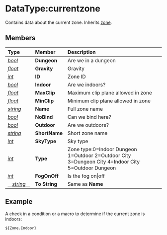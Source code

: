 # DataType:currentzone

Contains data about the current zone. Inherits [zone](datatype-zone.md).

## Members

| **Type** | **Member** | **Description** |
| :--- | :--- | :--- |
| [_bool_](datatype-bool.md) | **Dungeon** | Are we in a dungeon |
| [_float_](datatype-float.md) | **Gravity** | Gravity |
| [_int_](datatype-int.md) | **ID** | Zone ID |
| [_bool_](datatype-bool.md) | **Indoor** | Are we indoors? |
| [_float_](datatype-float.md) | **MaxClip** | Maximum clip plane allowed in zone |
| [_float_](datatype-float.md) | **MinClip** | Minimum clip plane allowed in zone |
| [_string_]() | **Name** | Full zone name |
| [_bool_](datatype-bool.md) | **NoBind** | Can we bind here? |
| [_bool_](datatype-bool.md) | **Outdoor** | Are we outdoors? |
| [_string_]() | **ShortName** | Short zone name |
| [_int_](datatype-int.md) | **SkyType** | Sky type |
| [_int_](datatype-int.md) | **Type** | Zone type:0=Indoor Dungeon 1=Outdoor 2=Outdoor City 3=Dungeon City 4=Indoor City 5=Outdoor Dungeon |
| [_int_](datatype-int.md) | **FogOnOff** | Is the fog on\|off |
| \_\_[_string_]()\_\_ | **To String** | Same as **Name** |

## Example

A check in a condition or a macro to determine if the current zone is indoors:

```text
${Zone.Indoor}
```

